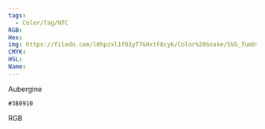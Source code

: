```yaml
---
tags:
  - Color/Tag/NTC
RGB:
Hex:
img: https://filedn.com/l0hpzxl1f01yT7GHxtF8cyk/Color%20Snake/SVG_Tumb%20Mass%20No%20Name/3B0910.svg
CMYK:
HSL:
Name:
---
```

Aubergine
```palette
#3B0910
```
RGB
